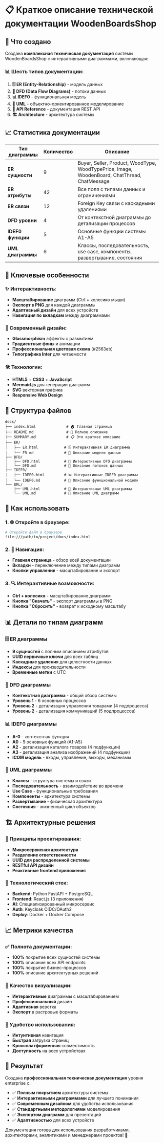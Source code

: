 # 📋 Краткое описание технической документации WoodenBoardsShop

## 🎯 Что создано

Создана **комплексная техническая документация** системы WoodenBoardsShop с интерактивными диаграммами, включающая:

### 📊 Шесть типов документации:

1. **🗄️ ER (Entity-Relationship)** - модель данных
2. **🔄 DFD (Data Flow Diagrams)** - потоки данных
3. **📊 IDEF0** - функциональная модель
4. **🎨 UML** - объектно-ориентированное моделирование
5. **🔌 API Reference** - документация REST API
6. **🏗️ Architecture** - архитектура системы

## 📈 Статистика документации

| Тип диаграммы | Количество | Описание |
|---------------|------------|----------|
| **ER сущности** | 9 | Buyer, Seller, Product, WoodType, WoodTypePrice, Image, WoodenBoard, ChatThread, ChatMessage |
| **ER атрибуты** | 42 | Все поля с типами данных и ограничениями |
| **ER связи** | 12 | Foreign Key связи с каскадными удалениями |
| **DFD уровни** | 4 | От контекстной диаграммы до детализации процессов |
| **IDEF0 функции** | 5 | Основные функции системы A1-A5 |
| **UML диаграммы** | 6 | Классы, последовательность, use case, компоненты, развертывание, состояния |

## 🚀 Ключевые особенности

### ✨ Интерактивность:
- **Масштабирование** диаграмм (Ctrl + колесико мыши)
- **Экспорт в PNG** для каждой диаграммы
- **Адаптивный дизайн** для всех устройств
- **Навигация по вкладкам** между диаграммами

### 🎨 Современный дизайн:
- **Glassmorphism** эффекты с размытием
- **Градиентные фоны** и анимации
- **Профессиональная цветовая схема** (#2563eb)
- **Типографика Inter** для читаемости

### 🛠️ Технологии:
- **HTML5** + **CSS3** + **JavaScript**
- **Mermaid.js** для генерации диаграмм
- **SVG** векторная графика
- **Responsive Web Design**

## 📁 Структура файлов

```
docs/
├── index.html              # 🏠 Главная страница
├── README.md               # 📖 Полное описание
├── SUMMARY.md              # 📋 Это краткое описание
├── ER/
│   ├── ER.html            # 🗄️ Интерактивная ER диаграмма
│   └── ER.md              # 📝 Описание модели данных
├── DFD/
│   ├── DFD.html           # 🔄 Интерактивные DFD диаграммы
│   └── DFD.md             # 📝 Описание потоков данных
├── IDEF0/
│   ├── IDEF0.html         # 📊 Интерактивные IDEF0 диаграммы
│   └── IDEF0.md           # 📝 Описание функциональной модели
└── UML/
    ├── UML.html           # 🎨 Интерактивные UML диаграммы
    └── UML.md             # 📝 Описание UML диаграмм
```

## 🎯 Как использовать

### 1. 🌐 Откройте в браузере:
```bash
# Откройте файл в браузере
file:///path/to/project/docs/index.html
```

### 2. 📱 Навигация:
- **Главная страница** - обзор всей документации
- **Вкладки** - переключение между типами диаграмм
- **Кнопки управления** - масштабирование и экспорт

### 3. 🔍 Интерактивные возможности:
- **Ctrl + колесико** - масштабирование диаграмм
- **Кнопка "Скачать"** - экспорт диаграммы в PNG
- **Кнопка "Сбросить"** - возврат к исходному масштабу

## 📊 Детали по типам диаграмм

### 🗄️ ER диаграммы
- **9 сущностей** с полным описанием атрибутов
- **UUID первичные ключи** для всех таблиц
- **Каскадные удаления** для целостности данных
- **Индексы** для производительности
- **Временные метки** с UTC

### 🔄 DFD диаграммы
- **Контекстная диаграмма** - общий обзор системы
- **Уровень 1** - 6 основных процессов
- **Уровень 2** - детализация управления товарами (4 подпроцесса)
- **Уровень 2** - детализация коммуникаций (5 подпроцессов)

### 📊 IDEF0 диаграммы
- **A-0** - контекстная функция
- **A0** - 5 основных функций (A1-A5)
- **A2** - детализация каталога товаров (4 подфункции)
- **A3** - детализация анализа изображений (4 подфункции)
- **ICOM модель** - входы, управление, выходы, механизмы

### 🎨 UML диаграммы
- **Классы** - структура системы и связи
- **Последовательность** - взаимодействие во времени
- **Use Case** - функциональные требования
- **Компоненты** - архитектура системы
- **Развертывание** - физическая архитектура
- **Состояния** - жизненный цикл объектов

## 🏗️ Архитектурные решения

### 🎯 Принципы проектирования:
- **Микросервисная архитектура**
- **Разделение ответственности**
- **UUID для распределенной системы**
- **RESTful API дизайн**
- **Реактивные frontend приложения**

### 🔧 Технологический стек:
- **Backend**: Python FastAPI + PostgreSQL
- **Frontend**: React.js (3 приложения)
- **AI**: Специализированный микросервис
- **Auth**: Keycloak OIDC/OAuth2
- **Deploy**: Docker + Docker Compose

## 📈 Метрики качества

### ✅ Полнота документации:
- **100%** покрытие всех сущностей системы
- **100%** описание всех API endpoints
- **100%** покрытие бизнес-процессов
- **100%** описание архитектурных решений

### 🎨 Качество визуализации:
- **Интерактивные** диаграммы с масштабированием
- **Профессиональный** дизайн
- **Адаптивная** верстка
- **Экспорт** в растровые форматы

### 📱 Удобство использования:
- **Интуитивная** навигация
- **Быстрая** загрузка страниц
- **Кроссплатформенная** совместимость
- **Доступность** на всех устройствах

## 🎉 Результат

Создана **профессиональная техническая документация** уровня enterprise с:

- ✅ **Полным покрытием** архитектуры системы
- ✅ **Интерактивными диаграммами** для лучшего понимания
- ✅ **Современным дизайном** для удобства использования
- ✅ **Стандартными методологиями** моделирования
- ✅ **Экспортом диаграмм** для презентаций
- ✅ **Адаптивностью** для всех устройств

Документация готова для использования разработчиками, архитекторами, аналитиками и менеджерами проектов! 🚀
